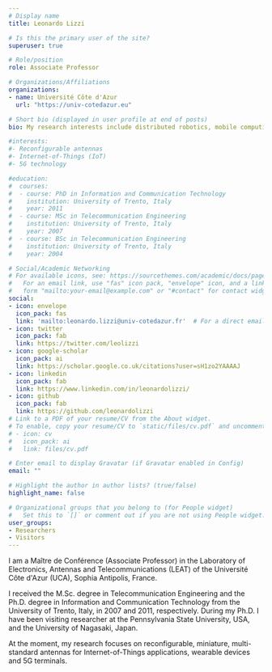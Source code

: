 ```yaml
---
# Display name
title: Leonardo Lizzi

# Is this the primary user of the site?
superuser: true

# Role/position
role: Associate Professor

# Organizations/Affiliations
organizations:
- name: Université Côte d'Azur
  url: "https://univ-cotedazur.eu"

# Short bio (displayed in user profile at end of posts)
bio: My research interests include distributed robotics, mobile computing and programmable matter.

#interests:
#- Reconfigurable antennas
#- Internet-of-Things (IoT)
#- 5G technology

#education:
#  courses:
#  - course: PhD in Information and Communication Technology
#    institution: University of Trento, Italy
#    year: 2011
#  - course: MSc in Telecommunication Engineering
#    institution: University of Trento, Italy
#    year: 2007
#  - course: BSc in Telecommunication Engineering
#    institution: University of Trento, Italy
#    year: 2004

# Social/Academic Networking
# For available icons, see: https://sourcethemes.com/academic/docs/page-builder/#icons
#   For an email link, use "fas" icon pack, "envelope" icon, and a link in the
#   form "mailto:your-email@example.com" or "#contact" for contact widget.
social:
- icon: envelope
  icon_pack: fas
  link: 'mailto:leonardo.lizzi@univ-cotedazur.fr'  # For a direct email link, use "mailto:test@example.org".
- icon: twitter
  icon_pack: fab
  link: https://twitter.com/leolizzi
- icon: google-scholar
  icon_pack: ai
  link: https://scholar.google.co.uk/citations?user=sH1zo2YAAAAJ
- icon: linkedin
  icon_pack: fab
  link: https://www.linkedin.com/in/leonardolizzi/
- icon: github
  icon_pack: fab
  link: https://github.com/leonardolizzi
# Link to a PDF of your resume/CV from the About widget.
# To enable, copy your resume/CV to `static/files/cv.pdf` and uncomment the lines below.
# - icon: cv
#   icon_pack: ai
#   link: files/cv.pdf

# Enter email to display Gravatar (if Gravatar enabled in Config)
email: ""

# Highlight the author in author lists? (true/false)
highlight_name: false

# Organizational groups that you belong to (for People widget)
#   Set this to `[]` or comment out if you are not using People widget.
user_groups:
- Researchers
- Visitors
---
```


I am a Maître de Conférence (Associate Professor) in the Laboratory of Electronics, Antennas and Telecommunications (LEAT) of the Université Côte d'Azur (UCA), Sophia Antipolis, France. 

I received the M.Sc. degree in Telecommunication Engineering and the Ph.D. degree in Information and Communication Technology from the University of Trento, Italy, in 2007 and 2011, respectively. During my Ph.D. I have been visiting researcher at the Pennsylvania State University, USA, and the University of Nagasaki, Japan.

At the moment, my research focuses on reconfigurable, miniature, multi-standard antennas for Internet-of-Things applications, wearable devices and 5G terminals.



